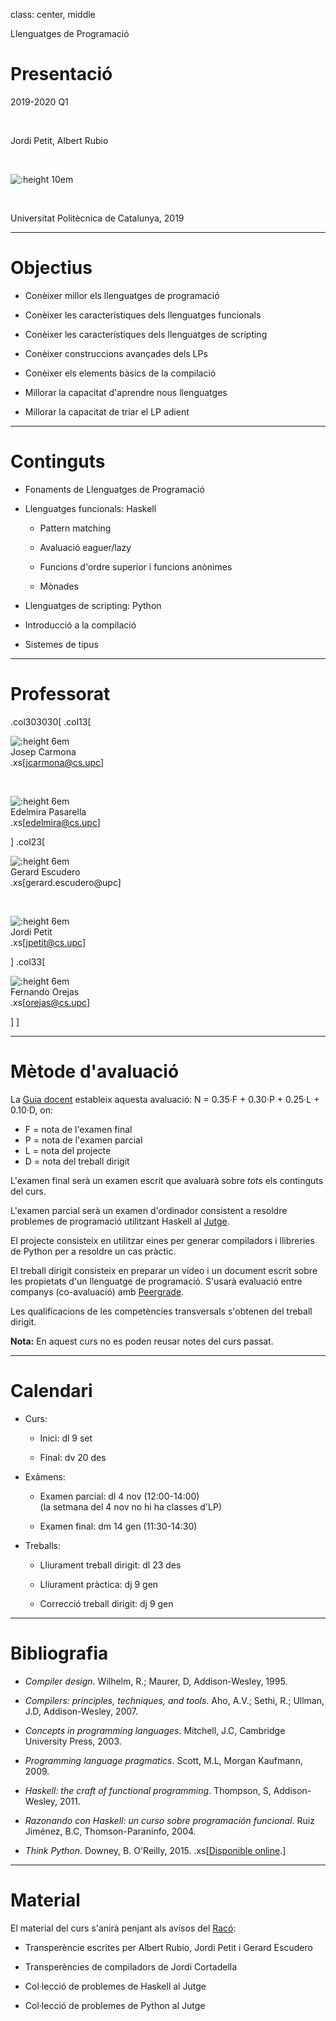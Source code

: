 
class: center, middle


Llenguatges de Programació

# Presentació

2019-2020 Q1

<br/>

Jordi Petit, Albert Rubio

<br/>

![:height 10em](img/hello-world.png)

<br/>

Universitat Politècnica de Catalunya, 2019



---

# Objectius



- Conèixer millor els llenguatges de programació

- Conèixer les característiques dels llenguatges funcionals

- Conèixer les característiques dels llenguatges de scripting

- Conèixer construccions avançades dels LPs

- Conèixer els elements bàsics de la compilació

- Millorar la capacitat d'aprendre nous llenguatges

- Millorar la capacitat de triar el LP adient


---

# Continguts

- Fonaments de Llenguatges de Programació

- Llenguatges funcionals: Haskell

  - Pattern matching

  - Avaluació eaguer/lazy

  - Funcions d'ordre superior i funcions anònimes

  - Mònades

- Llenguatges de scripting: Python

- Introducció a la compilació

- Sistemes de tipus


---

# Professorat


.col303030[
.col13[

![:height 6em](img/profes/jcarmona.png)
<br>
Josep Carmona
<br>
.xs[jcarmona@cs.upc]


<br>

![:height 6em](img/profes/edelmira.png)
<br>
Edelmira Pasarella
<br>
.xs[edelmira@cs.upc]


]
.col23[

![:height 6em](img/profes/gescudero.png)
<br>
Gerard Escudero
<br>
.xs[gerard.escudero@upc]


<br>

![:height 6em](img/profes/jpetit.png)
<br>
Jordi Petit
<br>
.xs[jpetit@cs.upc]


]
.col33[

![:height 6em](img/profes/forejas.png)
<br>
Fernando Orejas
<br>
.xs[orejas@cs.upc]


]
]




---

# Mètode d'avaluació

La [Guia docent](https://www.fib.upc.edu/ca/estudis/graus/grau-en-enginyeria-informatica/pla-destudis/assignatures/LP)
estableix aquesta avaluació: N = 0.35·F + 0.30·P + 0.25·L + 0.10·D,
on:

- F = nota de l'examen final
- P = nota de l'examen parcial
- L = nota del projecte
- D = nota del treball dirigit

L'examen final serà un examen escrit que avaluarà sobre *tots* els continguts
del curs.

L'examen parcial serà un examen d'ordinador consistent a resoldre problemes de
programació utilitzant Haskell al [Jutge](https://jutge.org).

El projecte consisteix en utilitzar eines per generar compiladors i llibreries
de Python per a resoldre un cas pràctic.

El treball dirigit consisteix en preparar un vídeo i un document escrit sobre
les propietats d'un llenguatge de programació. S'usarà
evaluació entre companys (co-avaluació) amb [Peergrade](https://www.peergrade.io).

Les qualificacions de les competències transversals s'obtenen del treball
dirigit.

**Nota:** En aquest curs no es poden reusar notes del curs passat.




---

# Calendari

- Curs:

    - Inici: dl 9 set

    - Final: dv 20 des

- Exàmens:

    - Examen parcial: dl 4 nov (12:00-14:00) <br>
    (la setmana del 4 nov no hi ha classes d'LP)

    - Examen final: dm 14 gen (11:30-14:30)

- Treballs:

    - Lliurament treball dirigit: dl 23 des

    - Lliurament pràctica: dj 9  gen

    - Correcció treball dirigit: dj 9 gen
---


# Bibliografia

- *Compiler design*. Wilhelm, R.; Maurer, D, Addison-Wesley, 1995.

- *Compilers: principles, techniques, and tools*. Aho, A.V.; Sethi, R.;
Ullman, J.D, Addison-Wesley, 2007.

- *Concepts in programming languages*. Mitchell, J.C, Cambridge University Press, 2003.

- *Programming language pragmatics*. Scott, M.L, Morgan Kaufmann, 2009.

- *Haskell: the craft of functional programming*. Thompson, S, Addison-Wesley, 2011.

- *Razonando con Haskell: un curso sobre programación funcional*. Ruiz Jiménez, B.C,
Thomson-Paraninfo, 2004.

- *Think Python*. Downey, B. O'Reilly, 2015. .xs[[Disponible online](https://greenteapress.com/wp/think-python-2e/).]


---

# Material

El material del curs s'anirà penjant als avisos del [Racó](https://raco.fib.upc.edu/home/assignatura?espai=270025):

- Transperèncie escrites per Albert Rubio, Jordi Petit i Gerard Escudero

- Transperències de compiladors de Jordi Cortadella

- Col·lecció de problemes de Haskell al Jutge

- Col·lecció de problemes de Python al Jutge


